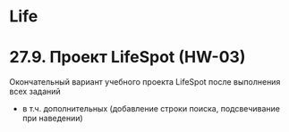 # Life
# 27.9. Проект LifeSpot (HW-03)
Окончательный  вариант учебного проекта LifeSpot после выполнения всех заданий
* в т.ч. дополнительных (добавление строки поиска, подсвечивание при наведении)
